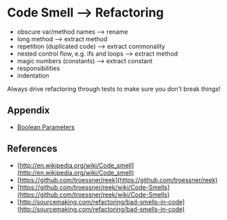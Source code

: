 Code Smell --> Refactoring
===================

* obscure var/method names --> rename
* long method  --> extract method
* repetition (duplicated code) --> extract commonality
* nested control flow, e.g. ifs and loops --> extract method
* magic numbers (constants) --> extract constant
* responsibilities
* indentation

Always drive refactoring through tests to make sure you don't break things!

Appendix
---------
* [Boolean Parameters](http://programmers.stackexchange.com/questions/147977/is-it-wrong-to-use-a-boolean-parameter-to-determine-behavior)

References
---------

* [http://en.wikipedia.org/wiki/Code_smell](http://en.wikipedia.org/wiki/Code_smell)
* [https://github.com/troessner/reek](https://github.com/troessner/reek)
* [https://github.com/troessner/reek/wiki/Code-Smells](https://github.com/troessner/reek/wiki/Code-Smells)
* [http://sourcemaking.com/refactoring/bad-smells-in-code](http://sourcemaking.com/refactoring/bad-smells-in-code)



